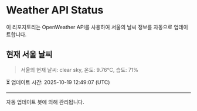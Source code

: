 
# Weather API Status

이 리포지토리는 OpenWeather API를 사용하여 서울의 날씨 정보를 자동으로 업데이트합니다.

## 현재 서울 날씨
> 서울의 현재 날씨: clear sky, 온도: 9.76°C, 습도: 71%

⏳ 업데이트 시간: 2025-10-19 12:49:07 (UTC)

---
자동 업데이트 봇에 의해 관리됩니다.

